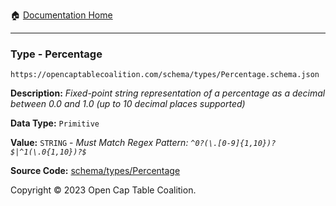 :house: [Documentation Home](/README.md)

---

### Type - Percentage

`https://opencaptablecoalition.com/schema/types/Percentage.schema.json`

**Description:** _Fixed-point string representation of a percentage as a decimal between 0.0 and 1.0 (up to 10 decimal places supported)_

**Data Type:** `Primitive`

**Value:** `STRING` - _Must Match Regex Pattern: `^0?(\.[0-9]{1,10})?$|^1(\.0{1,10})?$`_

**Source Code:** [schema/types/Percentage](/schema/types/Percentage.schema.json)

Copyright © 2023 Open Cap Table Coalition.
